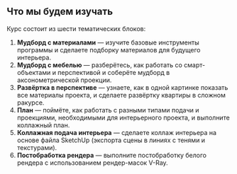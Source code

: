 ## Что мы будем изучать

Курс состоит из шести тематических блоков:

1. **Мудборд с материалами** — изучите базовые инструменты программы и сделаете подборку материалов для будущего интерьера.
2. **Мудборд с мебелью** — разберётесь, как работать со смарт-объектами и перспективой и соберёте мудборд в аксонометрической проекции.
3. **Развёртка в перспективе** — узнаете, как в одной картинке показать все материалы проекта, и сделаете развёртку квартиры в сложном ракурсе.
4. **План** — поймёте, как работать с разными типами подачи и проекциями, необходимыми для интерьерного проекта, и выполните коллажный план.
5. **Коллажная подача интерьера** — сделаете коллаж интерьера на основе файла SketchUp (экспорта сцены в линиях с тенями и текстурами).
6. **Постобработка рендера** — выполните постобработку белого рендера с использованием рендер-масок V-Ray.

